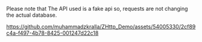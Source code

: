 Please note that The API used is a fake api so, requests are not changing the actual database.

https://github.com/muhammadzkralla/ZHttp_Demo/assets/54005330/2cf89c4a-f497-4b78-8425-001247d22c18

